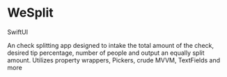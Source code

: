 # WeSplit

SwiftUI

An check splitting app designed to intake the total amount of the check, desired tip percentage, number of people and output an equally split amount.
Utilizes property wrappers, Pickers, crude MVVM, TextFields and more
